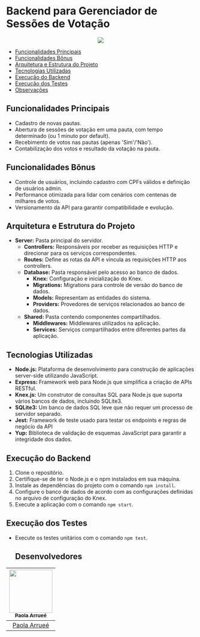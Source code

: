 # Backend para Gerenciador de Sessões de Votação

<p align="center">
   <img src="http://img.shields.io/static/v1?label=STATUS&message=EM%20DESENVOLVIMENTO&color=RED&style=for-the-badge" #vitrinedev/>
</p>

- [Funcionalidades Principais](#funcionalidades-principais)
- [Funcionalidades Bônus](#funcionalidades-bônus)
- [Arquitetura e Estrutura do Projeto](#arquitetura-e-estrutura-do-projeto)
- [Tecnologias Utilizadas](#tecnologias-utilizadas)
- [Execução do Backend](#execução-do-backend)
- [Execução dos Testes](#execução-dos-testes)
- [Observações](#observações)

## Funcionalidades Principais

- Cadastro de novas pautas.
- Abertura de sessões de votação em uma pauta, com tempo determinado (ou 1 minuto por default).
- Recebimento de votos nas pautas (apenas 'Sim'/'Não').
- Contabilização dos votos e resultado da votação na pauta.

## Funcionalidades Bônus

- Controle de usuários, incluindo cadastro com CPFs válidos e definição de usuários admin.
- Performance otimizada para lidar com cenários com centenas de milhares de votos.
- Versionamento da API para garantir compatibilidade e evolução.

## Arquitetura e Estrutura do Projeto

- **Server:** Pasta principal do servidor.
  - **Controllers:** Responsáveis por receber as requisições HTTP e direcionar para os serviços correspondentes.
  - **Routes:** Define as rotas da API e vincula as requisições HTTP aos controllers.
  - **Database:** Pasta responsável pelo acesso ao banco de dados.
    - **Knex:** Configuração e inicialização do Knex.
    - **Migrations:** Migrations para controle de versão do banco de dados.
    - **Models:** Representam as entidades do sistema.
    - **Providers:** Provedores de serviços relacionados ao banco de dados.
  - **Shared:** Pasta contendo componentes compartilhados.
    - **Middlewares:** Middlewares utilizados na aplicação.
    - **Services:** Serviços compartilhados entre diferentes partes da aplicação.

## Tecnologias Utilizadas

- **Node.js:** Plataforma de desenvolvimento para construção de aplicações server-side utilizando JavaScript.
- **Express:** Framework web para Node.js que simplifica a criação de APIs RESTful.
- **Knex.js:** Um construtor de consultas SQL para Node.js que suporta vários bancos de dados, incluindo SQLite3.
- **SQLite3:** Um banco de dados SQL leve que não requer um processo de servidor separado.
- **Jest:** Framework de teste usado para testar os endpoints e regras de negócio da API
- **Yup:** Biblioteca de validação de esquemas JavaScript para garantir a integridade dos dados.

## Execução do Backend

1. Clone o repositório.
2. Certifique-se de ter o Node.js e o npm instalados em sua máquina.
3. Instale as dependências do projeto com o comando `npm install`.
4. Configure o banco de dados de acordo com as configurações definidas no arquivo de configuração do Knex.
5. Execute a aplicação com o comando `npm start`.

## Execução dos Testes

- Execute os testes unitários com o comando `npm test`.
  

  ## Desenvolvedores

| [<img src="https://avatars.githubusercontent.com/paolaarruee?v=4" width=115><br><sub>Paola Arrueé</sub>](https://github.com/paolaarruee) |
| :---: |
| [Paola Arrueé](https://github.com/paolaarruee) |
